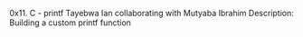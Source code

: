 0x11. C - printf
Tayebwa Ian collaborating with Mutyaba Ibrahim
Description:
Building a custom printf function